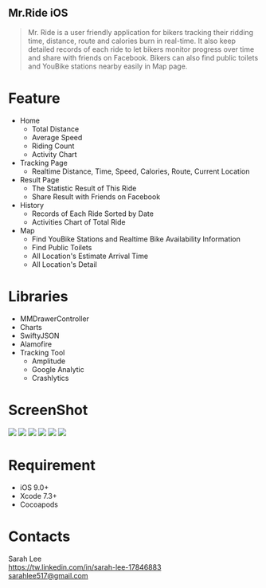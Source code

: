 ## Mr.Ride iOS
> Mr. Ride is a user friendly application for bikers tracking their ridding time, distance, route and calories burn in real-time. It also keep detailed records of each ride to let bikers monitor progress over time and share with friends on Facebook. Bikers can also find public toilets and YouBike stations nearby easily in Map page.

# Feature
  * Home
    * Total Distance
    * Average Speed
    * Riding Count
    * Activity Chart
  * Tracking Page
    * Realtime Distance, Time, Speed, Calories, Route, Current Location
  * Result Page
     * The Statistic Result of This Ride
     * Share Result with Friends on Facebook
  * History
    * Records of Each Ride Sorted by Date
    * Activities Chart of Total Ride
  * Map
    * Find YouBike Stations and Realtime Bike Availability Information
    * Find Public Toilets
    * All Location's Estimate Arrival Time
    * All Location's Detail

# Libraries
  * MMDrawerController
  * Charts
  * SwiftyJSON
  * Alamofire
  * Tracking Tool
    * Amplitude
    * Google Analytic
    * Crashlytics

# ScreenShot
![](http://i.imgur.com/urYegq7.png)
![](http://i.imgur.com/Bt7r4Ch.png)
![](http://i.imgur.com/fdDnF9O.png)
![](http://i.imgur.com/BK1b4bf.png)
![](http://i.imgur.com/u1Ylhuy.png)
![](http://i.imgur.com/ZSTStBx.png)

# Requirement
  * iOS 9.0+
  * Xcode 7.3+
  * Cocoapods

# Contacts
Sarah Lee
<br>https://tw.linkedin.com/in/sarah-lee-17846883
<br>sarahlee517@gmail.com
